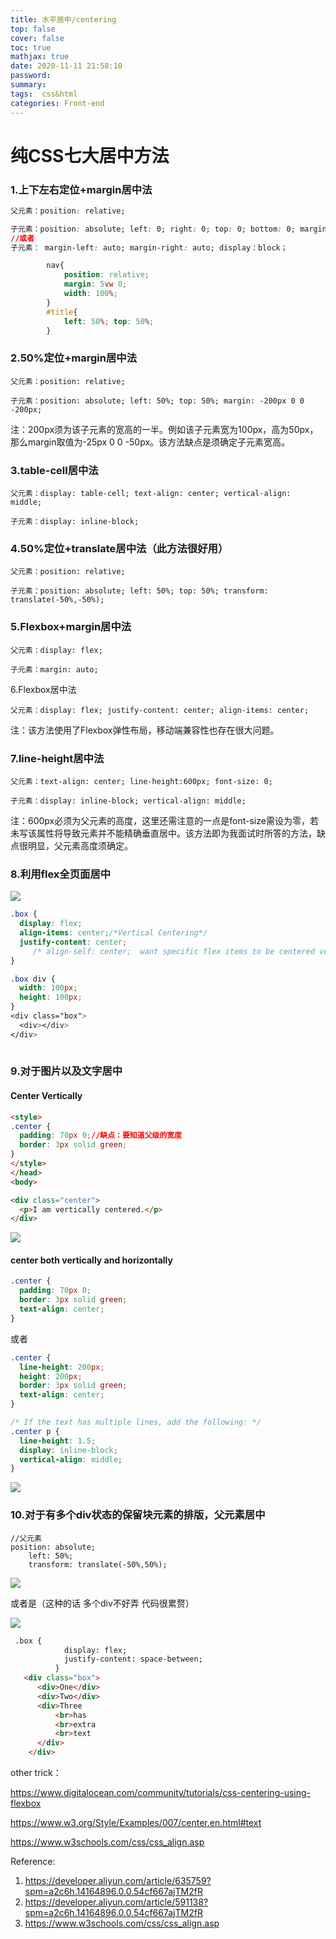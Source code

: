 ```yaml
---
title: 水平居中/centering
top: false
cover: false
toc: true
mathjax: true
date: 2020-11-11 21:58:10
password:
summary:
tags:  css&html
categories: Front-end
---
```


# 纯CSS七大居中方法

### 1.上下左右定位+margin居中法

```css
父元素：position: relative;

子元素：position: absolute; left: 0; right: 0; top: 0; bottom: 0; margin: auto;
//或者
子元素： margin-left: auto; margin-right: auto; display：block；
```

```css
        nav{
            position: relative; 
            margin: 5vw 0;
            width: 100%;
        }
        #title{  
            left: 50%; top: 50%;  
        } 
```



### 2.50%定位+margin居中法

```
父元素：position: relative;

子元素：position: absolute; left: 50%; top: 50%; margin: -200px 0 0 -200px;
```

注：200px须为该子元素的宽高的一半。例如该子元素宽为100px，高为50px，那么margin取值为-25px 0 0 -50px。该方法缺点是须确定子元素宽高。

### 3.table-cell居中法

```
父元素：display: table-cell; text-align: center; vertical-align: middle;

子元素：display: inline-block;
```



### 4.50%定位+translate居中法（此方法很好用）

```
父元素：position: relative;

子元素：position: absolute; left: 50%; top: 50%; transform: translate(-50%,-50%);
```

### 5.Flexbox+margin居中法

```
父元素：display: flex;

子元素：margin: auto;
```

6.Flexbox居中法

```
父元素：display: flex; justify-content: center; align-items: center;
```

注：该方法使用了Flexbox弹性布局，移动端兼容性也存在很大问题。

### 7.line-height居中法

```
父元素：text-align: center; line-height:600px; font-size: 0;

子元素：display: inline-block; vertical-align: middle;
```

注：600px必须为父元素的高度，这里还需注意的一点是font-size需设为零，若未写该属性将导致元素并不能精确垂直居中。该方法即为我面试时所答的方法，缺点很明显，父元素高度须确定。

### 8.利用flex全页面居中

![](水平居中-centering/1605667496243.png)

```css
.box {
  display: flex;
  align-items: center;/*Vertical Centering*/
  justify-content: center;
     /* align-self: center;  want specific flex items to be centered vertically*/
}

.box div {
  width: 100px;
  height: 100px;
}
<div class="box">
  <div></div>
</div>
      
```



### 9.对于图片以及文字居中 

#### Center Vertically

```html
<style>
.center {
  padding: 70px 0;//缺点：要知道父级的宽度
  border: 3px solid green;
}
</style>
</head>
<body>

<div class="center">
  <p>I am vertically centered.</p>
</div>
```

![](水平居中-centering/1605106109638.png)

#### center both vertically and horizontally

```css
.center {
  padding: 70px 0;
  border: 3px solid green;
  text-align: center;
}
```

或者

```css
.center {
  line-height: 200px;
  height: 200px;
  border: 3px solid green;
  text-align: center;
}

/* If the text has multiple lines, add the following: */
.center p {
  line-height: 1.5;
  display: inline-block;
  vertical-align: middle;
}
```

![](水平居中-centering/1605106167637.png)

### 10.对于有多个div状态的保留块元素的排版，父元素居中

```
//父元素
position: absolute;
    left: 50%;
    transform: translate(-50%,50%);
```

![](水平居中-centering/1605688618077.png)

或者是（这种的话 多个div不好弄 代码很累赘）

![](水平居中-centering/1605688640436.png)

```html
 .box {
            display: flex;
            justify-content: space-between;
          }
   <div class="box">
      <div>One</div>
      <div>Two</div>
      <div>Three
          <br>has
          <br>extra
          <br>text
      </div>
    </div>

```



other trick：

https://www.digitalocean.com/community/tutorials/css-centering-using-flexbox

https://www.w3.org/Style/Examples/007/center.en.html#text

https://www.w3schools.com/css/css_align.asp 

Reference:

1. https://developer.aliyun.com/article/635759?spm=a2c6h.14164896.0.0.54cf667ajTM2fR
2. https://developer.aliyun.com/article/591138?spm=a2c6h.14164896.0.0.54cf667ajTM2fR
3. https://www.w3schools.com/css/css_align.asp